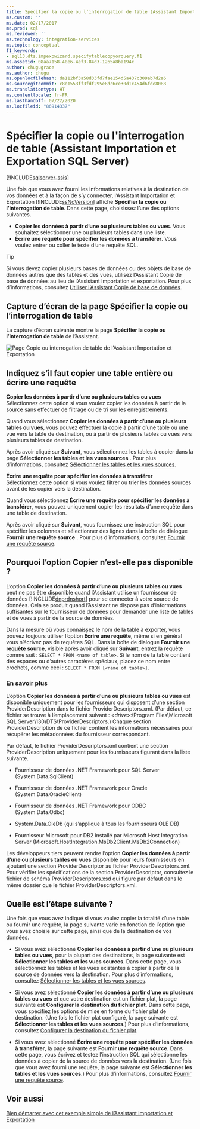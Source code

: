 ```yaml
---
title: Spécifier la copie ou l’interrogation de table (Assistant Importation et Exportation SQL Server) | Microsoft Docs
ms.custom: ''
ms.date: 02/17/2017
ms.prod: sql
ms.reviewer: ''
ms.technology: integration-services
ms.topic: conceptual
f1_keywords:
- sql13.dts.impexpwizard.specifytablecopyorquery.f1
ms.assetid: 08aa7158-40e6-4ef3-84d3-1265a8ba194c
author: chugugrace
ms.author: chugu
ms.openlocfilehash: da112bf3a58d33fd7fae154d5a437c309ab7d2a6
ms.sourcegitcommit: c8e1553ff3fdf295e8dc6ce30d1c454d6fde8088
ms.translationtype: HT
ms.contentlocale: fr-FR
ms.lasthandoff: 07/22/2020
ms.locfileid: "86914337"
---
```

# <a name="specify-table-copy-or-query-sql-server-import-and-export-wizard"></a>Spécifier la copie ou l'interrogation de table (Assistant Importation et Exportation SQL Server)

[!INCLUDE[sqlserver-ssis](../../includes/applies-to-version/sqlserver-ssis.md)]


  Une fois que vous avez fourni les informations relatives à la destination de vos données et à la façon de s’y connecter, l’Assistant Importation et Exportation [!INCLUDE[ssNoVersion](../../includes/ssnoversion-md.md)] affiche **Spécifier la copie ou l’interrogation de table**. Dans cette page, choisissez l’une des options suivantes.
-   **Copier les données à partir d’une ou plusieurs tables ou vues**. Vous souhaitez sélectionner une ou plusieurs tables dans une liste.
-   **Écrire une requête pour spécifier les données à transférer**. Vous voulez entrer ou coller le texte d’une requête SQL.
    
> [!TIP]
> Si vous devez copier plusieurs bases de données ou des objets de base de données autres que des tables et des vues, utilisez l’Assistant Copie de base de données au lieu de l’Assistant Importation et exportation. Pour plus d’informations, consultez [Utiliser l’Assistant Copie de base de données](../../relational-databases/databases/use-the-copy-database-wizard.md).     
 
## <a name="screen-shot-of-the-specify-table-copy-or-query-page"></a>Capture d’écran de la page Spécifier la copie ou l’interrogation de table    
 La capture d’écran suivante montre la page **Spécifier la copie ou l’interrogation de table** de l’Assistant.    
    
 ![Page Copie ou interrogation de table de l’Assistant Importation et Exportation](../../integration-services/import-export-data/media/table-copy-or-query.png "Page Copie ou interrogation de table de l’Assistant Importation et Exportation")    
    
## <a name="specify-whether-to-copy-an-entire-table-or-write-a-query"></a>Indiquez s’il faut copier une table entière ou écrire une requête 
 **Copier les données à partir d’une ou plusieurs tables ou vues**    
 Sélectionnez cette option si vous voulez copier les données à partir de la source sans effectuer de filtrage ou de tri sur les enregistrements.   

Quand vous sélectionnez **Copier les données à partir d’une ou plusieurs tables ou vues**, vous pouvez effectuer la copie à partir d’une table ou une vue vers la table de destination, ou à partir de plusieurs tables ou vues vers plusieurs tables de destination.

 Après avoir cliqué sur **Suivant**, vous sélectionnez les tables à copier dans la page **Sélectionner les tables et les vues sources** . Pour plus d’informations, consultez [Sélectionner les tables et les vues sources](../../integration-services/import-export-data/select-source-tables-and-views-sql-server-import-and-export-wizard.md).   
    
 **Écrire une requête pour spécifier les données à transférer**    
 Sélectionnez cette option si vous voulez filtrer ou trier les données sources avant de les copier vers la destination.    
    
Quand vous sélectionnez **Écrire une requête pour spécifier les données à transférer**, vous pouvez uniquement copier les résultats d’une requête dans une table de destination.  

Après avoir cliqué sur **Suivant**, vous fournissez une instruction SQL pour spécifier les colonnes et sélectionner des lignes dans la boîte de dialogue **Fournir une requête source** . Pour plus d’informations, consultez [Fournir une requête source](../../integration-services/import-export-data/provide-a-source-query-sql-server-import-and-export-wizard.md).   
    
## <a name="why-isnt-the-copy-option-available"></a>Pourquoi l’option Copier n’est-elle pas disponible ?    
 L’option **Copier les données à partir d’une ou plusieurs tables ou vues** peut ne pas être disponible quand l’Assistant utilise un fournisseur de données [!INCLUDE[dnprdnshort](../../includes/dnprdnshort-md.md)] pour se connecter à votre source de données. Cela se produit quand l’Assistant ne dispose pas d’informations suffisantes sur le fournisseur de données pour demander une liste de tables et de vues à partir de la source de données. 
 
Dans la mesure où vous connaissez le nom de la table à exporter, vous pouvez toujours utiliser l’option **Écrire une requête**, même si en général vous n’écrivez pas de requêtes SQL. Dans la boîte de dialogue **Fournir une requête source**, visible après avoir cliqué sur **Suivant**, entrez la requête comme suit : `SELECT * FROM <name of table>`. Si le nom de la table contient des espaces ou d’autres caractères spéciaux, placez ce nom entre crochets, comme ceci : `SELECT * FROM [<name of table>]`.

### <a name="more-info"></a>En savoir plus
 L’option **Copier les données à partir d’une ou plusieurs tables ou vues** est disponible uniquement pour les fournisseurs qui disposent d’une section ProviderDescription dans le fichier ProviderDescriptors.xml. (Par défaut, ce fichier se trouve à l’emplacement suivant : \<*drive*>:\Program Files\Microsoft SQL Server\130\DTS\ProviderDescriptors.) Chaque section ProviderDescription de ce fichier contient les informations nécessaires pour récupérer les métadonnées du fournisseur correspondant.    
    
 Par défaut, le fichier ProviderDescriptors.xml contient une section ProviderDescription uniquement pour les fournisseurs figurant dans la liste suivante.    
    
-   Fournisseur de données .NET Framework pour SQL Server (System.Data.SqlClient)    
    
-   Fournisseur de données .NET Framework pour Oracle (System.Data.OracleClient)    
    
-   Fournisseur de données .NET Framework pour ODBC (System.Data.Odbc)    
    
-    System.Data.OleDb (qui s’applique à tous les fournisseurs OLE DB)    
    
-   Fournisseur Microsoft pour DB2 installé par Microsoft Host Integration Server (Microsoft.HostIntegration.MsDb2Client.MsDb2Connection)    
    
 Les développeurs tiers peuvent rendre l’option **Copier les données à partir d’une ou plusieurs tables ou vues** disponible pour leurs fournisseurs en ajoutant une section ProviderDescriptor au fichier ProviderDescriptors.xml. Pour vérifier les spécifications de la section ProviderDescriptor, consultez le fichier de schéma ProviderDescriptors.xsd qui figure par défaut dans le même dossier que le fichier ProviderDescriptors.xml.    
    
## <a name="whats-next"></a>Quelle est l’étape suivante ?    
 Une fois que vous avez indiqué si vous voulez copier la totalité d’une table ou fournir une requête, la page suivante varie en fonction de l’option que vous avez choisie sur cette page, ainsi que de la destination de vos données.    
    
-   Si vous avez sélectionné **Copier les données à partir d’une ou plusieurs tables ou vues**, pour la plupart des destinations, la page suivante est **Sélectionner les tables et les vues sources**. Dans cette page, vous sélectionnez les tables et les vues existantes à copier à partir de la source de données vers la destination. Pour plus d’informations, consultez [Sélectionner les tables et les vues sources](../../integration-services/import-export-data/select-source-tables-and-views-sql-server-import-and-export-wizard.md).    
    
-   Si vous avez sélectionné **Copier les données à partir d’une ou plusieurs tables ou vues** et que votre destination est un fichier plat, la page suivante est **Configurer la destination du fichier plat**. Dans cette page, vous spécifiez les options de mise en forme du fichier plat de destination. (Une fois le fichier plat configuré, la page suivante est **Sélectionner les tables et les vues sources**.) Pour plus d’informations, consultez [Configurer la destination du fichier plat](../../integration-services/import-export-data/configure-flat-file-destination-sql-server-import-and-export-wizard.md).    
    
-   Si vous avez sélectionné **Écrire une requête pour spécifier les données à transférer**, la page suivante est **Fournir une requête source**. Dans cette page, vous écrivez et testez l’instruction SQL qui sélectionne les données à copier de la source de données vers la destination. (Une fois que vous avez fourni une requête, la page suivante est **Sélectionner les tables et les vues sources**.) Pour plus d’informations, consultez [Fournir une requête source](../../integration-services/import-export-data/provide-a-source-query-sql-server-import-and-export-wizard.md).

## <a name="see-also"></a>Voir aussi
[Bien démarrer avec cet exemple simple de l’Assistant Importation et Exportation](../../integration-services/import-export-data/get-started-with-this-simple-example-of-the-import-and-export-wizard.md)


